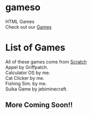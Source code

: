 # gameso
HTML Games  
Check out our [Games](/Games.html)

# List of Games
All of these games come from [Scratch](https://scratch.mit.edu)  
Appel by Griffpatch.  
Calculator OS by me.  
Cat Clicker by me.  
Fishing Sim. by me.  
Suika Game by jebiminecraft.  
## More Coming Soon!!
